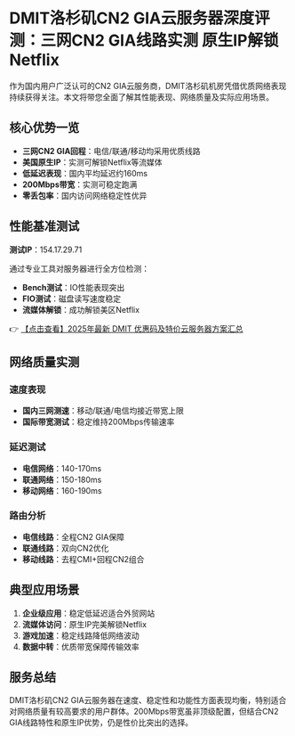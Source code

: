 # DMIT洛杉矶CN2 GIA云服务器深度评测：三网CN2 GIA线路实测 原生IP解锁Netflix

作为国内用户广泛认可的CN2 GIA云服务商，DMIT洛杉矶机房凭借优质网络表现持续获得关注。本文将带您全面了解其性能表现、网络质量及实际应用场景。

## 核心优势一览

- **三网CN2 GIA回程**：电信/联通/移动均采用优质线路
- **美国原生IP**：实测可解锁Netflix等流媒体
- **低延迟表现**：国内平均延迟约160ms
- **200Mbps带宽**：实测可稳定跑满
- **零丢包率**：国内访问网络稳定性优异

## 性能基准测试

**测试IP**：154.17.29.71

通过专业工具对服务器进行全方位检测：

- **Bench测试**：IO性能表现突出
- **FIO测试**：磁盘读写速度稳定
- **流媒体解锁**：成功解锁美区Netflix

👉 [【点击查看】2025年最新 DMIT 优惠码及特价云服务器方案汇总](https://bit.ly/dmit_coupon)

## 网络质量实测

### 速度表现
- **国内三网测速**：移动/联通/电信均接近带宽上限
- **国际带宽测试**：稳定维持200Mbps传输速率

### 延迟测试
- **电信网络**：140-170ms
- **联通网络**：150-180ms 
- **移动网络**：160-190ms

### 路由分析
- **电信线路**：全程CN2 GIA保障
- **联通线路**：双向CN2优化
- **移动线路**：去程CMI+回程CN2组合

## 典型应用场景

1. **企业级应用**：稳定低延迟适合外贸网站
2. **流媒体访问**：原生IP完美解锁Netflix
3. **游戏加速**：稳定线路降低网络波动
4. **数据中转**：优质带宽保障传输效率

## 服务总结

DMIT洛杉矶CN2 GIA云服务器在速度、稳定性和功能性方面表现均衡，特别适合对网络质量有较高要求的用户群体。200Mbps带宽虽非顶级配置，但结合CN2 GIA线路特性和原生IP优势，仍是性价比突出的选择。